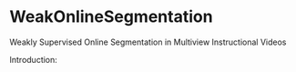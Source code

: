 # WeakOnlineSegmentation
Weakly Supervised Online Segmentation in Multiview Instructional Videos

Introduction:

